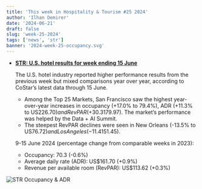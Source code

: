 ```yaml
---
title: 'This week in Hospitality & Tourism #25 2024'
author: 'Ilhan Demirer'
date: '2024-06-21'
draft: false
slug: 'week-25-2024'
tags: ['news', 'str']
banner: '2024-week-25-occupancy.svg'
---
```


- **[STR: U.S. hotel results for week ending 15 June](https://str.com/press-release/us-hotel-results-week-ending-15-june)**

  The U.S. hotel industry reported higher performance results from the previous week but mixed comparisons year over year, according to CoStar’s latest data through 15 June.

  - Among the Top 25 Markets, San Francisco saw the highest year-over-year increases in occupancy (+17.0% to 79.4%), ADR (+11.3% to US$226.70) and RevPAR (+30.3% to US$179.97). The market’s performance was helped by the Data + AI Summit.
  - The steepest RevPAR declines were seen in New Orleans (-13.5% to US$76.72) and Los Angeles (-11.4% to US$151.45).

  9-15 June 2024 (percentage change from comparable weeks in 2023):

  - Occupancy: 70.3 (-0.6%)
  - Average daily rate (ADR): US$161.70 (+0.9%)
  - Revenue per available room (RevPAR): US$113.62 (+0.3%)

![STR Occupancy & ADR](/images/blogimages/2024-week-25-occupancy.svg)
